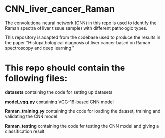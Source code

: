 # CNN_liver_cancer_Raman

The convolutional neural network (CNN) in this repo is used to identify the Raman spectra of liver tissue samples with different pathologic types.

This repository is adapted from the codebase used to produce the results in the paper "Histopathological diagnosis of liver cancer based on Raman spectroscopy and deep learning."

# This repo should contain the following files:

**datasets**  containing the code for  setting up datasets

**model_vgg.py**  containing VGG-16-based CNN model

**Raman_training.py**  containing the code for loading the dataset, training and validating the CNN model 

**Raman_testing**  containing the code for testing the CNN model and giving a classification result 





